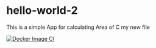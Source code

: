 # hello-world-2
This is a simple App for calculating Area of C
my new file

[![Docker Image CI](https://github.com/Ayush024-dev/hello-world-2/actions/workflows/docker-image.yml/badge.svg)](https://github.com/Ayush024-dev/hello-world-2/actions/workflows/docker-image.yml)
